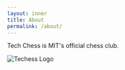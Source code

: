 ```yaml
---
layout: inner
title: About
permalink: /about/
---
```


Tech Chess is MIT's official chess club.

![Techess Logo](/img/logo_transparent.png "Techess Logo")
